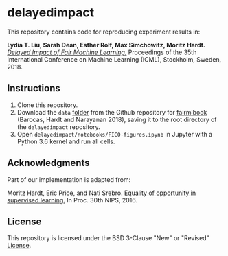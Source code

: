# delayedimpact

This repository contains code for reproducing experiment results in:

**Lydia T. Liu, Sarah Dean, Esther Rolf, Max Simchowitz, Moritz Hardt.** [*Delayed Impact of Fair Machine Learning.*](https://arxiv.org/abs/1803.04383) Proceedings of the 35th International Conference on Machine Learning (ICML), Stockholm, Sweden, 2018.


## Instructions
1. Clone this repository.
2. Download the `data` [folder](https://github.com/fairmlbook/fairmlbook.github.io/tree/master/code/creditscore/data) from the Github repository for [fairmlbook](http://fairmlbook.org/) (Barocas, Hardt and Narayanan 2018), saving it to the root directory of the `delayedimpact` repository.
3. Open `delayedimpact/notebooks/FICO-figures.ipynb` in Jupyter with a Python 3.6 kernel and run all cells.

## Acknowledgments
Part of our implementation is adapted from:

Moritz Hardt, Eric Price, and Nati Srebro. [Equality of opportunity in supervised learning.](https://arxiv.org/abs/1610.02413) In Proc. 30th NIPS, 2016.

## License
This repository is licensed under the BSD 3-Clause "New" or "Revised" [License](https://github.com/lydiatliu/delayedimpact/blob/master/LICENSE).
